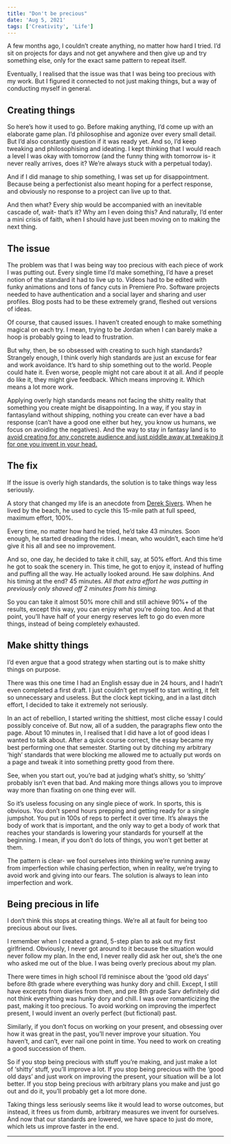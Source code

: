 ```yaml
---
title: "Don't be precious"
date: 'Aug 5, 2021'
tags: ['Creativity', 'Life']
---
```


A few months ago, I couldn’t create anything, no matter how hard I tried. I’d sit on projects for days and not get anywhere and then give up and try something else, only for the exact same pattern to repeat itself.

Eventually, I realised that the issue was that I was being too precious with my work. But I figured it connected to not just making things, but a way of conducting myself in general. 

## Creating things

So here’s how it used to go. Before making anything, I’d come up with an elaborate game plan. I’d philosophise and agonize over every small detail. But I’d also constantly question if it was ready yet. And so, I’d keep tweaking and philosophising and ideating. I kept thinking that I would reach a level I was okay with tomorrow (and the funny thing with tomorrow is- it never really arrives, does it? We’re always stuck with a perpetual today).

And if I did manage to ship something, I was set up for disappointment. Because being a perfectionist also meant hoping for a perfect response, and obviously no response to a project can live up to that. 

And then what? Every ship would be accompanied with an inevitable cascade of, wait- that’s it? Why am I even doing this? And naturally, I’d enter a mini crisis of faith, when I should have just been moving on to making the next thing.

## The issue

The problem was that I was being way too precious with each piece of work I was putting out. Every single time I’d make something, I’d have a preset notion of the standard it had to live up to. Videos had to be edited with funky animations and tons of fancy cuts in Premiere Pro. Software projects needed to have authentication and a social layer and sharing and user profiles. Blog posts had to be these extremely grand, fleshed out versions of ideas. 

Of course, that caused issues. I haven’t created enough to make something magical on each try. I mean, trying to be Jordan when I can barely make a hoop is probably going to lead to  frustration.

But why, then, be so obsessed with creating to such high standards? Strangely enough, I think overly high standards are just an excuse for fear and work avoidance. It’s hard to ship something out to the world. People could hate it. Even worse, people might not care about it at all. And if people do like it, they might give feedback. Which means improving it. Which means a lot more work.

Applying overly high standards means not facing the shitty reality that something you create might be disappointing. In a way, if you stay in fantasyland without shipping, nothing you create can ever have a bad response (can’t have a good one either but hey, you know us humans, we focus on avoiding the negatives). And the way to stay in fantasy land is to [avoid creating for any concrete audience and just piddle away at tweaking it for one you invent in your head.](https://sarvasvkulpati.com/blog/the-faceless-other)

## The fix

If the issue is overly high standards, the solution is to take things way less seriously. 

A story that changed my life is an anecdote from [Derek Sivers](https://sive.rs/relax). When he lived by the beach, he used to cycle this 15-mile path at full speed, maximum effort, 100%. 

Every time, no matter how hard he tried, he’d take 43 minutes. Soon enough, he started dreading the rides. I mean, who wouldn’t, each time he’d give it his all and see no improvement. 

And so, one day, he decided to take it chill, say, at 50% effort. And this time he got to soak the scenery in. This time, he got to enjoy it, instead of huffing and puffing all the way. He actually looked around. He saw dolphins. And his timing at the end? 45 minutes. *All that extra effort he was putting in previously only shaved off 2 minutes from his timing.*

So you can take it almost 50% more chill and still achieve 90%+ of the results, except this way, you can enjoy what you’re doing too. And at that point, you’ll have half of your energy reserves left to go do even more things, instead of being completely exhausted.

## Make shitty things

I’d even argue that a good strategy when starting out is to make shitty things on purpose.

There was this one time I had an English essay due in 24 hours, and I hadn’t even completed a first draft. I just couldn’t get myself to start writing, it felt so unnecessary and useless. But the clock kept ticking, and in a last ditch effort, I decided to take it extremely not seriously. 

In an act of rebellion, I started writing the shittiest, most cliche essay I could possibly conceive of. But now, all of a sudden, the paragraphs flew onto the page. About 10 minutes in, I realised that I did have a lot of good ideas I wanted to talk about. After a quick course correct, the essay became my best performing one that semester. Starting out by ditching my arbitrary ‘high’ standards that were blocking me allowed me to actually put words on a page and tweak it into something pretty good from there.

See, when you start out, you’re bad at judging what’s shitty, so ‘shitty’ probably isn’t even that bad. And making more things allows you to improve way more than fixating on one thing ever will. 

So it’s useless focusing on any single piece of work. In sports, this is obvious. You don’t spend hours prepping and getting ready for a single jumpshot. You put in 100s of reps to perfect it over time. It’s always the body of work that is important, and the only way to get a body of work that reaches your standards is lowering your standards for yourself at the beginning. I mean, if you don’t do lots of things, you won’t get better at them. 

The pattern is clear- we fool ourselves into thinking we’re running away from imperfection while chasing perfection, when in reality, we’re trying to avoid work and giving into our fears. The solution is always to lean into imperfection and work.

## Being precious in life

I don’t think this stops at creating things. We’re all at fault for being too precious about our lives. 

I remember when I created a grand, 5-step plan to ask out my first girlfriend. Obviously, I never got around to it because the situation would never follow my plan. In the end, I never really did ask her out, she’s the one who asked me out of the blue. I was being overly precious about my plan. 

There were times in high school I’d reminisce about the ‘good old days’ before 8th grade where everything was hunky dory and chill. Except, I still have excerpts from diaries from then, and pre 8th grade Sarv definitely did not think everything was hunky dory and chill. I was over romanticizing the past, making it too precious. To avoid working on improving the imperfect present, I would invent an overly perfect (but fictional) past.

Similarly, if you don’t focus on working on your present, and obsessing over how it was great in the past, you’ll never improve your situation. You haven’t, and can’t, ever nail one point in time. You need to work on creating a good succession of them. 

So if you stop being precious with stuff you’re making, and just make a lot of ‘shitty’ stuff, you’ll improve a lot. If you stop being precious with the ‘good old days’ and just work on improving the present, your situation will be a lot better. If you stop being precious with arbitrary plans you make and just go out and do it, you’ll probably get a lot more done.

Taking things less seriously seems like it would lead to worse outcomes, but instead, it frees us from dumb, arbitrary measures we invent for ourselves. And now that our standards are lowered, we have space to just do more, which lets us improve faster in the end.

---